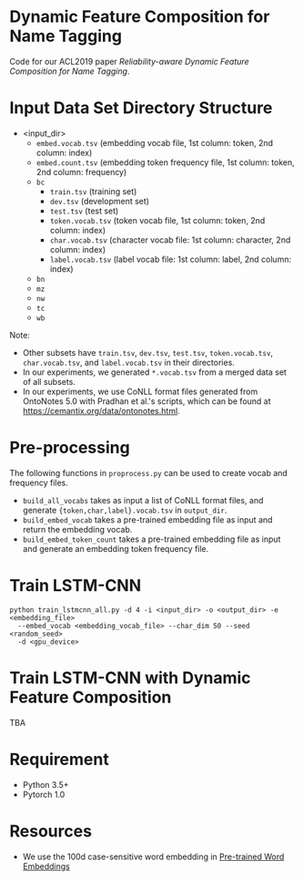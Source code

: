 # Dynamic Feature Composition for Name Tagging

Code for our ACL2019 paper _Reliability-aware Dynamic Feature Composition for Name Tagging_.

# Input Data Set Directory Structure
- <input_dir>
  - `embed.vocab.tsv`    (embedding vocab file, 1st column: token, 2nd column: index)
  - `embed.count.tsv`    (embedding token frequency file, 1st column: token, 2nd column: frequency)
  - `bc`
    - `train.tsv`        (training set)
    - `dev.tsv`          (development set)
    - `test.tsv`         (test set)
    - `token.vocab.tsv`  (token vocab file, 1st column: token, 2nd column: index)
    - `char.vocab.tsv`   (character vocab file: 1st column: character, 2nd column: index)
    - `label.vocab.tsv`  (label vocab file: 1st column: label, 2nd column: index)
  - `bn`
  - `mz`
  - `nw` 
  - `tc`
  - `wb`

Note:
- Other subsets have `train.tsv`, `dev.tsv`, `test.tsv`, `token.vocab.tsv`, `char.vocab.tsv`, and `label.vocab.tsv` in their directories.
- In our experiments, we generated `*.vocab.tsv` from a merged data set of all subsets.
- In our experiments, we use CoNLL format files generated from OntoNotes 5.0 with Pradhan et al.'s scripts, which can be found at https://cemantix.org/data/ontonotes.html.

# Pre-processing
The following functions in `proprocess.py` can be used to create vocab and frequency files.
- `build_all_vocabs` takes as input a list of CoNLL format files, and generate `{token,char,label}.vocab.tsv` in `output_dir`.
- `build_embed_vocab` takes a pre-trained embedding file as input and return the embedding vocab.
- `build_embed_token_count` takes a pre-trained embedding file as input and generate an embedding token frequency file.

# Train LSTM-CNN

```
python train_lstmcnn_all.py -d 4 -i <input_dir> -o <output_dir> -e <embedding_file>
  --embed_vocab <embedding_vocab_file> --char_dim 50 --seed <random_seed>
  -d <gpu_device>
```

# Train LSTM-CNN with Dynamic Feature Composition

TBA

# Requirement
+ Python 3.5+
+ Pytorch 1.0

# Resources
+ We use the 100d case-sensitive word embedding in [Pre-trained Word Embeddings](http://www.limteng.com/research/2018/05/14/pretrained-word-embeddings.html)
